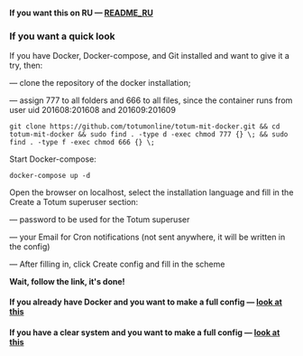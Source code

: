 #### If you want this on RU — [README_RU](https://github.com/totumonline/totum-mit-docker/blob/main/README_RU.md)

### If you want a quick look

If you have Docker, Docker-compose, and Git installed and want to give it a try, then:

— clone the repository of the docker installation;

— assign 777 to all folders and 666 to all files, since the container runs from user uid 201608:201608 and 201609:201609

```
git clone https://github.com/totumonline/totum-mit-docker.git && cd totum-mit-docker && sudo find . -type d -exec chmod 777 {} \; && sudo find . -type f -exec chmod 666 {} \;
```



Start Docker-compose:

```
docker-compose up -d
```



Open the browser on localhost, select the installation language and fill in the Create a Totum superuser section:

— password to be used for the Totum superuser

— your Email for Cron notifications (not sent anywhere, it will be written in the config)

— After filling in, click Create config and fill in the scheme

**Wait, follow the link, it's done!**



#### If you already have Docker and you want to make a full config — [look at this](https://github.com/totumonline/totum-mit-docker/blob/main/IF_YOU_ALREADY_HAVE_DOCKER.md)



#### If you have a clear system and you want to make a full config — [look at this](https://github.com/totumonline/totum-mit-docker/blob/main/FULL_CONFIG_ON_CLEAR_UBUNTU.md)


